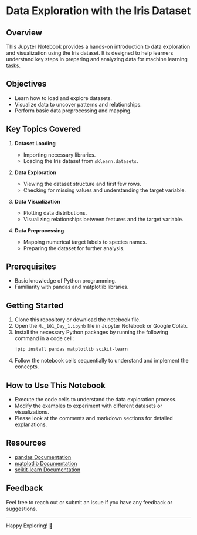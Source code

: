 # Data Exploration with the Iris Dataset

## Overview
This Jupyter Notebook provides a hands-on introduction to data exploration and visualization using the Iris dataset. It is designed to help learners understand key steps in preparing and analyzing data for machine learning tasks.

## Objectives
- Learn how to load and explore datasets.
- Visualize data to uncover patterns and relationships.
- Perform basic data preprocessing and mapping.

## Key Topics Covered
1. **Dataset Loading**
   - Importing necessary libraries.
   - Loading the Iris dataset from `sklearn.datasets`.

2. **Data Exploration**
   - Viewing the dataset structure and first few rows.
   - Checking for missing values and understanding the target variable.

3. **Data Visualization**
   - Plotting data distributions.
   - Visualizing relationships between features and the target variable.

4. **Data Preprocessing**
   - Mapping numerical target labels to species names.
   - Preparing the dataset for further analysis.

## Prerequisites
- Basic knowledge of Python programming.
- Familiarity with pandas and matplotlib libraries.

## Getting Started
1. Clone this repository or download the notebook file.
2. Open the `ML_101_Day_1.ipynb` file in Jupyter Notebook or Google Colab.
3. Install the necessary Python packages by running the following command in a code cell:
   ```bash
   !pip install pandas matplotlib scikit-learn
   ```
4. Follow the notebook cells sequentially to understand and implement the concepts.

## How to Use This Notebook
- Execute the code cells to understand the data exploration process.
- Modify the examples to experiment with different datasets or visualizations.
- Please look at the comments and markdown sections for detailed explanations.

## Resources
- [pandas Documentation](https://pandas.pydata.org/docs/)
- [matplotlib Documentation](https://matplotlib.org/stable/contents.html)
- [scikit-learn Documentation](https://scikit-learn.org/stable/)

## Feedback
Feel free to reach out or submit an issue if you have any feedback or suggestions.

---

Happy Exploring! 🌱
